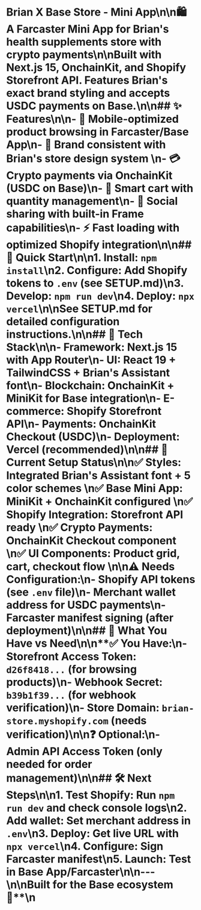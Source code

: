 # Brian X Base Store - Mini App\n\n🛍️ **A Farcaster Mini App for Brian's health supplements store with crypto payments**\n\nBuilt with Next.js 15, OnchainKit, and Shopify Storefront API. Features Brian's exact brand styling and accepts USDC payments on Base.\n\n## ✨ Features\n\n- 📱 **Mobile-optimized** product browsing in Farcaster/Base App\n- 🎨 **Brand consistent** with Brian's store design system  \n- 💳 **Crypto payments** via OnchainKit (USDC on Base)\n- 🛒 **Smart cart** with quantity management\n- 🔗 **Social sharing** with built-in Frame capabilities\n- ⚡ **Fast loading** with optimized Shopify integration\n\n## 🚀 Quick Start\n\n1. **Install**: `npm install`\n2. **Configure**: Add Shopify tokens to `.env` (see SETUP.md)\n3. **Develop**: `npm run dev`\n4. **Deploy**: `npx vercel`\n\nSee **SETUP.md** for detailed configuration instructions.\n\n## 🔧 Tech Stack\n\n- **Framework**: Next.js 15 with App Router\n- **UI**: React 19 + TailwindCSS + Brian's Assistant font\n- **Blockchain**: OnchainKit + MiniKit for Base integration\n- **E-commerce**: Shopify Storefront API\n- **Payments**: OnchainKit Checkout (USDC)\n- **Deployment**: Vercel (recommended)\n\n## 🧪 Current Setup Status\n\n✅ **Styles**: Integrated Brian's Assistant font + 5 color schemes  \n✅ **Base Mini App**: MiniKit + OnchainKit configured  \n✅ **Shopify Integration**: Storefront API ready  \n✅ **Crypto Payments**: OnchainKit Checkout component  \n✅ **UI Components**: Product grid, cart, checkout flow  \n\n⚠️ **Needs Configuration**:\n- Shopify API tokens (see `.env` file)\n- Merchant wallet address for USDC payments\n- Farcaster manifest signing (after deployment)\n\n## 📝 What You Have vs Need\n\n**✅ You Have:**\n- Storefront Access Token: `d26f8418...` (for browsing products)\n- Webhook Secret: `b39b1f39...` (for webhook verification)\n- Store Domain: `brian-store.myshopify.com` (needs verification)\n\n**❓ Optional:**\n- Admin API Access Token (only needed for order management)\n\n## 🛠️ Next Steps\n\n1. **Test Shopify**: Run `npm run dev` and check console logs\n2. **Add wallet**: Set merchant address in `.env`\n3. **Deploy**: Get live URL with `npx vercel`\n4. **Configure**: Sign Farcaster manifest\n5. **Launch**: Test in Base App/Farcaster\n\n---\n\n**Built for the Base ecosystem 🔵**\n